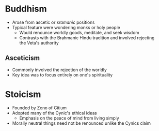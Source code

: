 # Buddhism

- Arose from ascetic or *sramanic* positions
- Typical feature were wondering monks or holy people
    - Would renounce worldly goods, meditate, and seek wisdom
    - Contrasts with the Brahmanic Hindu tradition and involved rejecting the Veta's authority

## Asceticism

- Commonly involved the rejection of the worldly
- Key idea was to focus entirely on one's spirituality

# Stoicism

- Founded by Zeno of Citium
- Adopted many of the Cynic's ethical ideas
    - Emphasis on the peace of mind from living simply
- Morally neutral things need not be renounced unlike the Cynics claim

